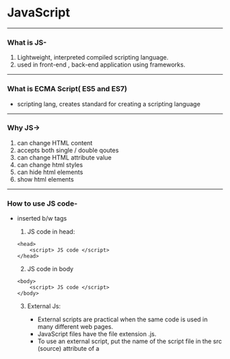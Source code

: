 <h1>JavaScript</h1>

---

### What is JS-

1.  Lightweight, interpreted compiled scripting language.
2.  used in front-end , back-end application using frameworks.

---

### What is ECMA Script( ES5 and ES7)

- scripting lang, creates standard for creating a scripting language

---

### Why JS->

1. can change HTML content
2. accepts both single / double qoutes
3. can change HTML attribute value
4. can change html styles
5. can hide html elements
6. show html elements

---

### How to use JS code-

- inserted b/w <script> .... </script> tags

  1. JS code in head:

  ```
  <head>
      <script> JS code </script>
  </head>
  ```

  2. JS code in body

  ```
  <body>
      <script> JS code </script>
  </body>
  ```

  3.  External Js:

      - External scripts are practical when the same code
        is used in many different web pages.
      - JavaScript files have the file extension .js.
      - To use an external script, put the name of the
        script file in the src (source) attribute of a <script> tag:
      - You can place an external script reference in <head>
        or <body> as you like.
      - External scripts cannot contain <script> tags.  
        `<script src="myScript.js"></script>`

      ***

      - Advantages of External JS-
        - seperates HTML & code
        - makes JS & html easier to read and maintain
        - speedup pages
        ***
        - external script can be referenced via
          1. full web url
          2. with a file path
          3. without any path

---

### JS output-

- JavaScript can "display" data in different ways:
  - Writing into an HTML element, using innerHTML.
    To access an HTML element, JavaScript can use the `document.getElementById(id)` method.
    The id attribute defines the HTML element. The innerHTML property defines the HTML content.
  - Writing into the HTML output using `document.write()`.
  - Writing into an alert box, using `window.alert()`.
  - Writing into the browser console, using `console.log()`.

---

### JS Important Points

1. JavaScript keywords are reserved words. Reserved words cannot be used as names for variables.
2. JavaScript ignores multiple spaces. You can add white space to your script to make it more readable.
3. Ending statements with semicolon is not required, but highly recommended.
4. JavaScript programs (and JavaScript statements) are often called JavaScript code.
5. JavaScript is Case Sensitive
6. Hyphens are not allowed in JavaScript. They are reserved for subtractions

---

### JavaScript Comments

- Not all JavaScript statements are "executed".
  `Code after double slashes // or between /* and */`
- Comments are ignored, and will not be executed

---

### JavaScript has 8 Datatypes

- Primitive datatype

  1. String
  2. Number
  3. BigInt
  4. Boolean
  5. Undefined
  6. Null - (standalone value)
  7. Symbol - (unique)
  8. Object

- Object-Datatype
  1. An object
  2. An array
  3. A date

---

### JS values

1. Fixed value ->Literals
   - Numbers are written with or without decimals:
   - Strings are text, written within double or single quotes
2. Variable value ->Variables
   - variables are used to store data values.
   - JavaScript uses the keywords var, let and const to declare variables.

---

### Variables are containers for storing values.

---

- JavaScript Variables can be declared in 4 ways:

1.  Automatically
2.  Using var
3.  Using let
4.  Using const

---

### When to Use var, let, or const?

1. Always declare variables
2. Always use const if the value should not be changed
3. Always use const if the type should not be changed (Arrays and Objects)
4. Only use let if you can't use const
5. Only use var if you MUST support old browsers.

---

### There are different types of JavaScript operators:

```
    Arithmetic Operators
    Assignment Operators
    Comparison Operators  (=== equal value and equal type)
    String Operators
    Logical Operators
    Bitwise Operators
    Ternary Operators
    Type Operators
```

---

### JS String

1. JavaScript strings are for storing and manipulating text.
2. You can use single or double quotes:
3. You can use quotes inside a string, as long as they don't
   match the quotes surrounding the string

---

### String Methods-

```
    String length
    String slice()
    String substring()
    String substr()
    String replace()
    String replaceAll()
    String toUpperCase()
    String toLowerCase()
    String concat()
    String trim()
    String trimStart()
    String trimEnd()
    String padStart()
    String padEnd()
    String charAt()
    String charCodeAt()
    String split()
```

---

### Number in JS-

1.  JavaScript has only one type of number.
2.  Numbers can be written with or without decimals.
3.  Extra large or extra small numbers can be written with scientific (exponent) notation:
4.  javaScript Numbers are Always 64-bit Floating Point
5.  Integers (numbers without a period or exponent notation) are accurate up to 15 digits.

---

### JS Math

- The JavaScript Math object allows you to perform mathematical tasks on numbers.

```
        Math.E        // returns Euler's number
        Math.PI       // returns PI
        Math.SQRT2    // returns the square root of 2
        Math.SQRT1_2  // returns the square root of 1/2
        Math.LN2      // returns the natural logarithm of 2
        Math.LN10     // returns the natural logarithm of 10
        Math.LOG2E    // returns base 2 logarithm of E
        Math.LOG10E   // returns base 10 logarithm of E
        ----------------------------------------------------
        Methods-
            Math.round(x)	Returns x rounded to its nearest integer
            Math.ceil(x)	Returns x rounded up to its nearest integer
            Math.floor(x)	Returns x rounded down to its nearest integer
            Math.trunc(x)	Returns the integer part of x (new in ES6)
        -------------------------------------------------------
        JavaScript Math Methods
            Method	            Description
            abs(x)	            Returns the absolute value of x
            acos(x)	            Returns the arccosine of x, in radians
            acosh(x)	        Returns the hyperbolic arccosine of x
            asin(x)	            Returns the arcsine of x, in radians
            asinh(x)	        Returns the hyperbolic arcsine of x
            atan(x)	            Returns the arctangent of x as a numeric value between -PI/2 and PI/2 radians
            atan2(y, x)	        Returns the arctangent of the quotient of its arguments
            atanh(x)	        Returns the hyperbolic arctangent of x
            cbrt(x)	            Returns the cubic root of x
            ceil(x)	            Returns x, rounded upwards to the nearest integer
            cos(x)	            Returns the cosine of x (x is in radians)
            cosh(x)	            Returns the hyperbolic cosine of x
            exp(x)	            Returns the value of Ex
            floor(x)	        Returns x, rounded downwards to the nearest integer
            log(x)	            Returns the natural logarithm (base E) of x
            max(x, y,..., n)	Returns the number with the highest value
            min(x, y,.. n)  	Returns the number with the lowest value
            pow(x, y)	        Returns the value of x to the power of y
            random()	        Returns a random number between 0 and 1
            round(x)	        Rounds x to the nearest integer
            sign(x)	            Returns if x is negative, null or positive (-1, 0, 1)
            sin(x)	            Returns the sine of x (x is in radians)
            sinh(x)	            Returns the hyperbolic sine of x
            sqrt(x)	            Returns the square root of x
            tan(x)	            Returns the tangent of an angle
            tanh(x)	            Returns the hyperbolic tangent of a number
            trunc(x)	        Returns the integer part of a number (x)
```

---

### DateTime in js

1.  JavaScript Date Objects let us work with dates
2.  Date objects are static.
    The "clock" is not "running".
3.  JavaScript will use the browser's time zone and display a date as a full text string.

```
9 ways to create a new date object
    new Date()
    new Date(date string)
    new Date(year,month)
    new Date(year,month,day)
    new Date(year,month,day,hours)
    new Date(year,month,day,hours,minutes)
    new Date(year,month,day,hours,minutes,seconds)
    new Date(year,month,day,hours,minutes,seconds,ms)
    new Date(milliseconds)
```

---

### Arrays in JS-

1.  An array is a special variable, which can hold more than one value
2.  You can also create an array, and then provide the elements
3.  Array indexes start with 0.
4.  The JavaScript method toString() converts an array to a string of (comma separated) array values.
5.  The length property of an array returns the length of an array (the number of array elements)
6.  The easiest way to add a new element to an array is using the push() method

```
Array Methods-
    Array length
    Array toString()
    Array pop()
    Array push()
    Array shift()
    Array unshift()
    Array join()
    Array delete()
    Array concat()
    Array flat()
    Array splice()
    Array slice()
```

---

### Function in JS

- What is functions?
  - Functions are the group of code or program which is used more often.
- Why we use function?
  - To organize our codes.
  - It makes our programs reusable.
  - for code re-usability and clean code.
- Types
  - `Predefined` : defined at the time of making any language
  - `userdefined` :defined by programmer
    Ex: square(x)=> x\*x

---

### Function can be defined in several ways-

1.  Function Declaration-

        - also known as function statement, it declares a function within a function keyword and must have a function name.

    ```
    function greet(name) {
    return `Hello, ${name}!`;
    }

    ```

2.  Function Expression

    - or Anonymous Functions (also known as IIFE – Immediately Invoked Function Expressions):
    - are not hoisted, they can only be accesed after they have been defined.
    - `They are typically stored in variable.`

    ```
    let  sayHi = function (name){
        console.log("hi" + name);
    };
    ```

3.  Function Statement:
    - or function declaration

---

### Params v/s Args-

1.  Parameters are the variables that are listed as a part of function definition.

```
function add(x, y){return x+y}  : x & y are params
```

2.  Arguments are the actual values that are passed to the function when it is invoked.

```
add(5,6)                     : 5 & 6 are args
```

---

### First Class Fnctions( A programming Concept)

- they can be assigned to variables
- passed as arguments,
- returned from other functions,
- and stored in data structures.
- This allows functions to be manipulated like any other object or variable in JavaScript.

---

### Arrow Function

- concise way to write functions
- introduced in ES6
- Advantages
  - Short Hand
  - Implicit Returns: if fun body consits of single statement that returns a value, you can omit the `return` keyword and ``{}`
  - No Binding of `this` keyword
  - Automatic binding of this`keywordto the owner`context```of the function.

`Syntax : () => {}`

---

### Hoisting in JS- (only for var)

- Hoisting in JS default behaviour of moving declarations to the top of the file.
- Declaration can be both variable and function
- Moved the declaration not initialization at top
- Wwork for proper as a function, not on function expression, arrow function.

---

### Scope Chain and Lexical Environment/ Scope in JS-

- determines the accecibility of variables and functions:

1.  Lexical Scope-

    - the scope of the variable or function is determined by where it is defined in the source code.
    - The scope remains the same throughout the execution of program.
    - Types

      - Golobal-

        - variables defined any functions or blocks can
          be accessed from anywhere within the program

      - Local Scope

        - variables defined within the function/block can only accessed with in that scope.
        - Local scope includes both block and function scope.

      - Nested Scope
        - function defined within the function can access variables from outer function.

2.  Scope Chain:

- This is the hierarchy of scopes that will be searched in order to find a function or variable34. The search is conducted in a lexical manner, starting from the current scope of the current function. If the variable or function is not found in the current scope, the engine looks in the parent function, and finally in the global scope.

---

### Closure in JS: Feature of JS

1.  A closure is the combination of a function bundled toghether(enclosed) with references to its surrounding state (the lexical environment).
2.  In other words, a closure gives you access to an outer function's scope from inner Function.

---

### this keyword in js-

1. In Js , this keyword always refers to an object.
2. The thing about it that the object it refers to will vary depending on how and where "this" is being called.
3. Different ways to use this keyword
   - By itself
   - inside object method.
   - inside function

---

### Event Loop & Call Stack in JS

- An event loop is a part of JavaScript runtime environment which allows web applications to handle asynchronous tasks

---

### Call, Apply and Bind in JavaScript:

1.  Call is a function that helps you to change the context of the invoking function.
2.  i.e , it helps you to replace the value of `this` inside the function with whatever value you want .

---

### call():

- The call() method invokes a function with a given this value and arguments provided individually1. `func.call(thisArg, arg1, arg2, ...)`.

### apply():

- similar to call(), but it takes an array-like object of arguments1. `func.apply(thisArg, [argsArray])`

### bind():

- The bind() method creates a new function that, when called, has its this keyword set to the provided value,
  with a given sequence of arguments preceding any provided when the new function is called2. `func.bind(thisArg[, arg1[, arg2[, ...]]])`
  **_Note_**
- thisArg is the object to be used as this inside func. arg1, arg2, ... are arguments to prepend to arguments provided to the newly-bound function.

---

### Map, Reduce & Filter

- **`Map()`** :
  - The Map() method is used for creating a new array from an existing one, applying a function to each one of the elements of the first array.
  - `var new_array= arr.map(function callback(element, index, array))`
- **`Filter()`** :
  - The filter() method takes each element in an array and it applies a conditional statement against it.
  - If this conditional returns true, the element gets pushed to the output array.
  - If the condition returns false, the element does not get pushed to the output array.
  - `var new_array = arr.filter(callback)`
- **`Reduce()`** :
  - The reduce() method reduces an array of values down to just one value. To get the output value,
  - it runs a reducer function on each element of the array.
  - `var total = arr.reduce(callback[ accumulator, initialValue])`

**_Note_**

- In reduce callback function first parameter will be accumulator (total), second parameter will be current element
- The reduce() method reduces the values of an array to a single value by repeatedly applying a function along with an accumulator.

---

 <h1>Async JS </h1>

---

### Sync in JS?

- Sync means the code runs in a particular manner of instructions given in the program.
- Each instruction wait for privious instructions to complete its execution.

---

### What is Async JS?

- is a programming approach that allows the non-blocking execution of tasks, enabling concurrent operations and efficient handling of time-consuming operations.
- JS is single threded language , which means it can only `execute one task at a time`
- certain cases like when fetching data from backend/ api can take a long time to complete.
- if JS wait for these task to finish, it would ``block rest of code`from executing. this leads to async JS to comes in picture
- Async JS Concepts:
  - Callbacks
  - Promises
  - Async/Await

---

`async await >> promise chain >> callback hell`

---

### Callbacks in JS-

- A callback is a function that is passed as an argument to another function.
- it is executed after the main function has completed its task.

```
mainFn( callbackFn )
    Eg.
    setTimeout( callbackFn, 4000)

```

- Problem with Callbacks:
  1. Hard to manage multiple nested callbacks (Callback Hell).
  2. Difficult to handle errors and maintain readability.
  3. Not easy to track what's happening in your application flow.

```
Array Callback Functions-
find()                      return first value of array element that passes a test
findindex()                 return ist index of an array element that passes a test
forEach()                   calls a fun for each element
map()                       creates a new array with result of coding a function for every array element.
filter()                    returns a new array with all elements that pass a test.
every()                     check whether all the elements pass a test
some()                      check whether at least one element passes a test
reduce()                    apply a function against an accumulator and each element
                            in the array (from left to right) to reduce it to a single
```

---

### setTimeOut Function

- the setTimeOut() method calls a function after a number of milliseconds.
- setTimeOut is an async function, meaning that the timer function will not pause the execution of other functions in the function stack.
- `setTimeOut(function, milliseconds)`

---

### Program Execution in JS-

- `Call Stack`
  - It’s where JavaScript keeps track of every function call it ever made.
  - Whenever a script calls a function, that function execution context gets pushed onto the stack.
  - If the function calls another function, then that function also gets added to the top of the stack.
  - The stack empties out when there are no more functions to execute.
  - LIFO based.
- `CallBack Queue`
  - The callBackQueue function is used by JavaScript runtime to keep track of asynchronous tasks.
  - This queue holds functions that need to be called once some async operation completes.
  - FIFO based.
- `Web API's`
  - The Web API's function asynchronously perform operations like reading/writing files or making network requests.
  - They provide interfaces to access low level resources like file system or network sockets.
  - These APIs make use of the call back queue to schedule their operations.

---

### Event Loop-

- Event Loop is fundamental mechanishm that enables nthe async execution of code.
- It is essential part of JS runtime environment , allowing the language to handle non-blocknig code operations.
- flow of code-
  `callstack -> webApi -> callBackQueue -> eventLoop -> callStack`
- the ``eventLoop` continously checks the call stack and callback queue.
- if the call stack is `empty` but there are items in the callback queue, javascript will take the next item from the callback queue and push to callStack for execution.

---

### CallBack Hell-

- also known as Pyramid of Doom
- is a situation in js where multiple nested callback function make the code difficult to read and maintain.
- It occurs when you have many nested callback functions which make the code look like a pyramid or a series of nested blocks. This can lead or simply "callback hell"
- eg. in API requests or handling file I/O.

---

### Promises In JS-

- A Promise is a special type of JS Object. It produces a value after any an asynchronous
  operation completes successfully, or an error if doesn't complete successfully due to time out, network error, and so on.
-

```
let promise = new Promise( function(resolve, reject ){
    //Make an async call and either resolve or reject
})
```

- Promise object has following internal Properties:
  - `state`:
    - **pending**: intially when the executer function starts the exexution.
    - **fullfilled** : when object is resolved.
    - **rejected** : when the promise is rejected

---

### Async / Await in JavaScript

- these are special keywords that are used to work with promises in more comfortable fashion.
- The `async` keyword can be placed before a function, which means the function will always return a promise.
- If the function returns a value that is not a promise , it will be automatically wrapped in a resolved promise.
- the`await` keyword can be used inside an `async` function.
- It makes the function wait untill the promise settles and retunrs its result.
- `await` used with `async` .

---

### The HTML DOM-

- when a web page is loaded, the browser creates a Document Object Model of the page.
- The HTML DOM is constructed as a tree of object.
- It defines the logical structure of documents and the way a document is accesed
- `Object Model` treats HTML elements as objects with properties and methods.
- `Tree Structue` represents hierarchical relationships between elements.
- `Access And Manipulation` When we interact with the webpage using javascript, we use this DOM to manipulate the content and style and events of the each element
- `Finding Elements` by their ID or class name.

---

### Finding HTML Elements

```
1.  document.getElementById('foo')
2.  document.getElementByTagName("p)
3.  document.getElementByClassName("intro")
4.  document.querySelector("#bar");
5.  document.querySelectorAll(".demo")
```

---

### Modifying HTML

1. Changing HTML content using Inner HTML
   - `document.getElementById(id).innerHTML= new HTML`
2. Changing HTML attribute value:
   - `document.getElementById(id).setAttribute(name,value)`
   - `document.getElementById('myimg).src="landscape.jpg"`
   - `document.getElementById('mydiv').style.color='red'`
3. Modifying Class
   - Adding a class to element : `element.classList.add('newClass')`
   - Removing a class from an element : `element.classList.remove('oldClass')`
   - Checking if an element has a specific class : `element.classList.contains('className')`
